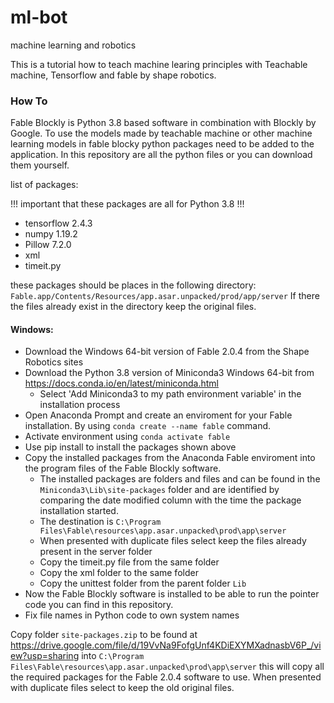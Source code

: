 # ml-bot
machine learning and robotics

This is a tutorial how to teach machine learing principles with Teachable machine, Tensorflow and fable by shape robotics.

### How To

Fable Blockly is Python 3.8 based software in combination with Blockly by Google. To use the models made by teachable machine or other machine learning models in fable blocky python packages need to be added to the application. In this repository are all the python files or you can download them yourself.

list of packages:

!!! important that these packages are all for Python 3.8 !!!

- tensorflow 2.4.3
- numpy	1.19.2
- Pillow 7.2.0
- xml
- timeit.py

these packages should be places in the following directory:
```Fable.app/Contents/Resources/app.asar.unpacked/prod/app/server```
If there the files already exist in the directory keep the original files.

#### Windows:
- Download the Windows 64-bit version of Fable 2.0.4 from the Shape Robotics sites
- Download the Python 3.8 version of Miniconda3 Windows 64-bit from https://docs.conda.io/en/latest/miniconda.html
  - Select 'Add Miniconda3 to my path environment variable' in the installation process
- Open Anaconda Prompt and create an enviroment for your Fable installation. By using ```conda create --name fable``` command.
- Activate environment using ```conda activate fable```
- Use pip install to install the packages shown above
- Copy the installed packages from the Anaconda Fable enviroment into the program files of the Fable Blockly software.
  - The installed packages are folders and files and can be found in the ```Miniconda3\Lib\site-packages``` folder and are identified by comparing the date modified column with the time the package installation started.
  - The destination is ```C:\Program Files\Fable\resources\app.asar.unpacked\prod\app\server``` 
  - When presented with duplicate files select keep the files already present in the server folder
  - Copy the timeit.py file from the same folder
  - Copy the xml folder to the same folder
  - Copy the unittest folder from the parent folder ```Lib```
- Now the Fable Blockly software is installed to be able to run the pointer code you can find in this repository.
- Fix file names in Python code to own system names

Copy folder ```site-packages.zip``` to be found at https://drive.google.com/file/d/19VvNa9FofgUnf4KDiEXYMXadnasbV6P_/view?usp=sharing into ```C:\Program Files\Fable\resources\app.asar.unpacked\prod\app\server``` this will copy all the required packages for the Fable 2.0.4 software to use. When presented with duplicate files select to keep the old original files.
